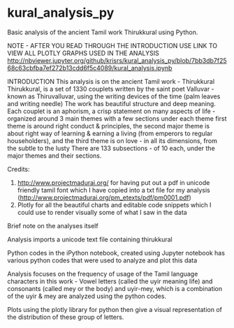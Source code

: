 # kural_analysis_py
Basic analysis of the ancient Tamil work Thirukkural using Python.

NOTE - AFTER YOU READ THROUGH THE INTRODUCTION USE LINK TO VIEW ALL PLOTLY GRAPHS USED IN THE ANALYSIS http://nbviewer.jupyter.org/github/krisrs/kural_analysis_py/blob/7bb3db7f2568c63cbfba7ef272b13cdd6f5c4089/kural_analysis.ipynb

INTRODUCTION
This analysis is on the ancient Tamil work - Thirukkural
Thirukkural, is a set of 1330 couplets written by the saint poet Valluvar - known as Thiruvalluvar, using the writing devices of the time (palm leaves and writing needle)
The work has beautiful structure and deep meaning. 
Each couplet is an aphorism, a crisp statement on many aspects of life - organized around 3 main themes with a few sections under each theme
first theme is around right conduct & principles, the second major theme is about right way of learning & earning a living (from emperors to regular householders), and
the third theme is on love - in all its dimensions, from the subtle to the lusty
There are 133 subsections - of 10 each, under the major themes and their sections. 

Credits:
1) http://www.projectmadurai.org/ for having put out a pdf in unicode friendly tamil font which I have copied into a txt file for my analysis (http://www.projectmadurai.org/pm_etexts/pdf/pm0001.pdf)
2) Plotly for all the beautiful charts and editable code snippets which I could use to render visually some of what I saw in the data

Brief note on the analyses itself

Analysis imports a unicode text file containing thirukkural 

Python codes in the iPython notebook, created using Jupyter notebook has various python codes that were used to analyze and plot this data

Analysis focuses on the frequency of usage of the Tamil language characters in this work - Vowel letters (called the uyir meaning life) and consonants (called mey or the body) and uyir-mey, which is a combination of the uyir & mey are analyzed using the python codes.

Plots using the plotly library for python then give a visual representation of the distribution of these group of letters.

